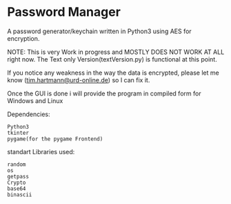 # Password Manager
A password generator/keychain written in Python3 using AES for encryption.

NOTE: This is very Work in progress and MOSTLY DOES NOT WORK AT ALL right now.
The Text only Version(textVersion.py) is functional at this point.

If you notice any weakness in the way the data is encrypted, please let me know (tim.hartmann@urd-online.de) so I can fix it.

Once the GUI is done i will provide the program in compiled form for Windows and Linux

Dependencies:
    
    Python3
    tkinter
    pygame(for the pygame Frontend)
standart Libraries used:
    
    random
    os
    getpass
    Crypto
    base64
    binascii
